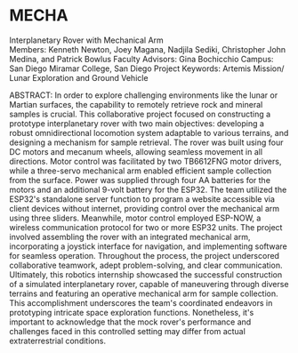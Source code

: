 # MECHA
Interplanetary Rover with Mechanical Arm  
Members: Kenneth Newton, Joey Magana, Nadjila Sediki, Christopher John Medina, and Patrick Bowlus
Faculty Advisors: Gina Bochicchio
Campus: San Diego Miramar College, San Diego
Project Keywords: Artemis Mission/ Lunar Exploration and Ground Vehicle

ABSTRACT:
In order to explore challenging environments like the lunar or Martian surfaces, the capability to remotely retrieve rock and mineral samples is crucial. This collaborative project focused on constructing a prototype interplanetary rover with two main objectives: developing a robust omnidirectional locomotion system adaptable to various terrains, and designing a mechanism for sample retrieval. The rover was built using four DC motors and mecanum wheels, allowing seamless movement in all directions. Motor control was facilitated by two TB6612FNG motor drivers, while a three-servo mechanical arm enabled efficient sample collection from the surface. Power was supplied through four AA batteries for the motors and an additional 9-volt battery for the ESP32. The team utilized the ESP32's standalone server function to program a website accessible via client devices without internet, providing control over the mechanical arm using three sliders. Meanwhile, motor control employed ESP-NOW, a wireless communication protocol for two or more ESP32 units. The project involved assembling the rover with an integrated mechanical arm, incorporating a joystick interface for navigation, and implementing software for seamless operation. Throughout the process, the project underscored collaborative teamwork, adept problem-solving, and clear communication. Ultimately, this robotics internship showcased the successful construction of a simulated interplanetary rover, capable of maneuvering through diverse terrains and featuring an operative mechanical arm for sample collection. This accomplishment underscores the team's coordinated endeavors in prototyping intricate space exploration functions. Nonetheless, it's important to acknowledge that the mock rover's performance and challenges faced in this controlled setting may differ from actual extraterrestrial conditions.
